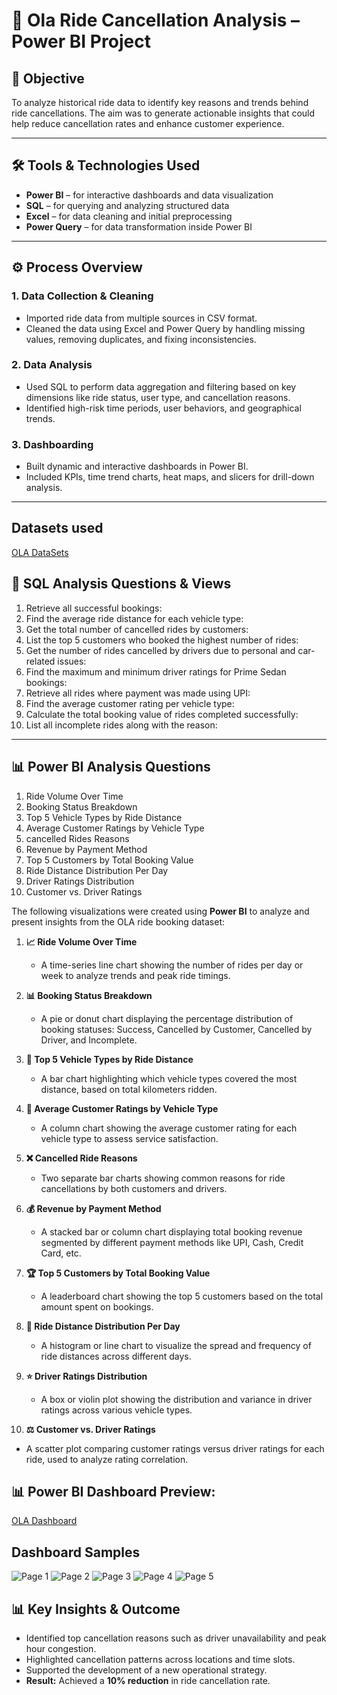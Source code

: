 # 🚗 Ola Ride Cancellation Analysis – Power BI Project

## 📌 **Objective**
To analyze historical ride data to identify key reasons and trends behind ride cancellations. The aim was to generate actionable insights that could help reduce cancellation rates and enhance customer experience.

---

## 🛠️ **Tools & Technologies Used**
- **Power BI** – for interactive dashboards and data visualization  
- **SQL** – for querying and analyzing structured data  
- **Excel** – for data cleaning and initial preprocessing  
- **Power Query** – for data transformation inside Power BI

---

## ⚙️ **Process Overview**

### 1. **Data Collection & Cleaning**
- Imported ride data from multiple sources in CSV format.
- Cleaned the data using Excel and Power Query by handling missing values, removing duplicates, and fixing inconsistencies.

### 2. **Data Analysis**
- Used SQL to perform data aggregation and filtering based on key dimensions like ride status, user type, and cancellation reasons.
- Identified high-risk time periods, user behaviors, and geographical trends.

### 3. **Dashboarding**
- Built dynamic and interactive dashboards in Power BI.
- Included KPIs, time trend charts, heat maps, and slicers for drill-down analysis.
---

## Datasets used
<a href = "https://github.com/itsmaanish/Ola-Ride-Cancellation-Analysis-Dashboard-Project/blob/main/Bookings.csv"> OLA DataSets </a>

## 💾 **SQL Analysis Questions & Views**
  1. Retrieve all successful bookings:
  2. Find the average ride distance for each vehicle type:
  3. Get the total number of cancelled rides by customers:
  4. List the top 5 customers who booked the highest number of rides:
  5. Get the number of rides cancelled by drivers due to personal and car-related issues:
  6. Find the maximum and minimum driver ratings for Prime Sedan bookings:
  7. Retrieve all rides where payment was made using UPI:
  8. Find the average customer rating per vehicle type:
  9. Calculate the total booking value of rides completed successfully:
 10. List all incomplete rides along with the reason:

---
## 📊 Power BI Analysis Questions
  1. Ride Volume Over Time
  2. Booking Status Breakdown
  3. Top 5 Vehicle Types by Ride Distance
  4. Average Customer Ratings by Vehicle Type
  5. cancelled Rides Reasons
  6. Revenue by Payment Method
  7. Top 5 Customers by Total Booking Value
  8. Ride Distance Distribution Per Day
  9. Driver Ratings Distribution
 10. Customer vs. Driver Ratings

The following visualizations were created using **Power BI** to analyze and present insights from the OLA ride booking dataset:

1. **📈 Ride Volume Over Time**  
   - A time-series line chart showing the number of rides per day or week to analyze trends and peak ride timings.

2. **📊 Booking Status Breakdown**  
   - A pie or donut chart displaying the percentage distribution of booking statuses: Success, Cancelled by Customer, Cancelled by Driver, and Incomplete.

3. **🚗 Top 5 Vehicle Types by Ride Distance**  
   - A bar chart highlighting which vehicle types covered the most distance, based on total kilometers ridden.

4. **🌟 Average Customer Ratings by Vehicle Type**  
   - A column chart showing the average customer rating for each vehicle type to assess service satisfaction.

5. **❌ Cancelled Ride Reasons**  
   - Two separate bar charts showing common reasons for ride cancellations by both customers and drivers.

6. **💰 Revenue by Payment Method**  
   - A stacked bar or column chart displaying total booking revenue segmented by different payment methods like UPI, Cash, Credit Card, etc.

7. **🏆 Top 5 Customers by Total Booking Value**  
   - A leaderboard chart showing the top 5 customers based on the total amount spent on bookings.

8. **📅 Ride Distance Distribution Per Day**  
   - A histogram or line chart to visualize the spread and frequency of ride distances across different days.

9. **⭐ Driver Ratings Distribution**  
   - A box or violin plot showing the distribution and variance in driver ratings across various vehicle types.

10. **⚖️ Customer vs. Driver Ratings**  
   - A scatter plot comparing customer ratings versus driver ratings for each ride, used to analyze rating correlation.

## 📊 Power BI Dashboard Preview:

<a href = "https://github.com/itsmaanish/Ola-Ride-Cancellation-Analysis-Dashboard-Project/tree/main/OLA%20DashBoard%20Screenshots"> OLA Dashboard </a>

## Dashboard Samples

![Page 1](https://github.com/user-attachments/assets/9d02e44e-35a9-4f02-853c-06b194dd8def)
![Page 2](https://github.com/user-attachments/assets/7a2762a5-b853-4c4f-b6f2-f6d0771288bb)
![Page 3](https://github.com/user-attachments/assets/447fe75b-a0f7-4428-a3a3-8f36730fa555)
![Page 4](https://github.com/user-attachments/assets/b22f40d5-e95b-438e-a196-a7bc8f53db42)
![Page 5](https://github.com/user-attachments/assets/aa4785b6-2979-4679-9216-820aca1c4a9f)

## 📊 **Key Insights & Outcome**
- Identified top cancellation reasons such as driver unavailability and peak hour congestion.
- Highlighted cancellation patterns across locations and time slots.
- Supported the development of a new operational strategy.
- **Result:** Achieved a **10% reduction** in ride cancellation rate.



                                                                                                                              


